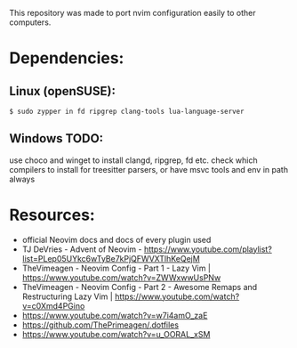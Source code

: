 This repository was made to port nvim configuration easily to other computers.

# Dependencies:

## Linux (openSUSE):

```
$ sudo zypper in fd ripgrep clang-tools lua-language-server
```


## Windows TODO:

use choco and winget to install clangd, ripgrep, fd etc.
check which compilers to install for treesitter parsers, or have msvc tools and env in path always


# Resources:

- official Neovim docs and docs of every plugin used
- TJ DeVries - Advent of Neovim - https://www.youtube.com/playlist?list=PLep05UYkc6wTyBe7kPjQFWVXTlhKeQejM
- TheVimeagen - Neovim Config - Part 1 - Lazy Vim | https://www.youtube.com/watch?v=ZWWxwwUsPNw
- TheVimeagen - Neovim Config - Part 2 - Awesome Remaps and Restructuring Lazy Vim | https://www.youtube.com/watch?v=c0Xmd4PGino
- https://www.youtube.com/watch?v=w7i4amO_zaE
- https://github.com/ThePrimeagen/.dotfiles
- https://www.youtube.com/watch?v=u_OORAL_xSM
